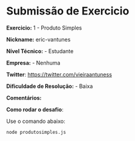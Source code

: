 # Submissão de Exercicio

**Exercicio:** 1 - Produto Simples

**Nickname:** eric-vantunes

**Nível Técnico:** - Estudante

**Empresa:** - Nenhuma

**Twitter**: https://twitter.com/vieiraantuness

**Dificuldade de Resolução:** - Baixa

**Comentários:** 

**Como rodar o desafio**: 

Use o comando abaixo: 
```bash
node produtosimples.js 
```